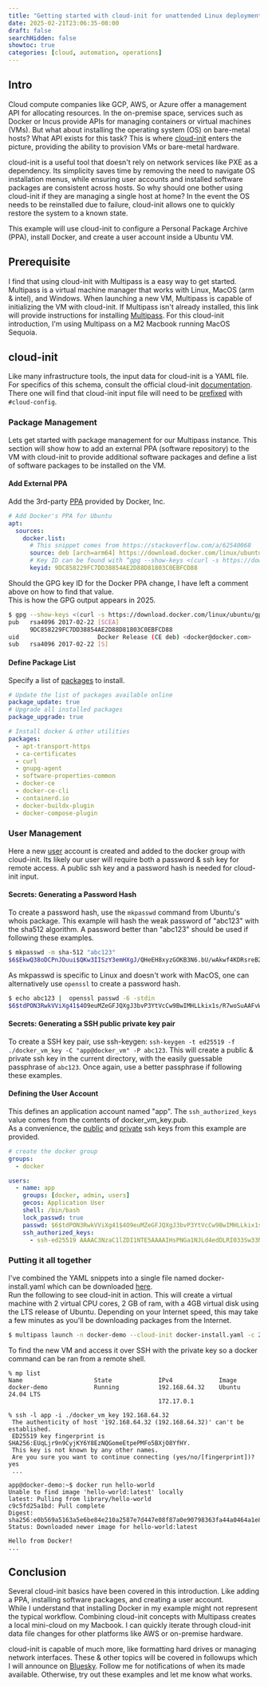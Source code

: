 ```yaml
---
title: "Getting started with cloud-init for unattended Linux deployments"
date: 2025-02-21T23:06:35-08:00
draft: false
searchHidden: false
showtoc: true
categories: [cloud, automation, operations]
---
```


## Intro

Cloud compute companies like GCP, AWS, or Azure offer a management API for allocating resources. In the on-premise space,
services such as Docker or Incus provide APIs for managing containers or virtual machines (VMs). But what about installing 
the operating system (OS) on bare-metal hosts? What API exists for this task? This is where
[cloud-init](https://github.com/canonical/cloud-init) enters the picture, providing the ability to provision VMs or
bare-metal hardware.

cloud-init is a useful tool that doesn't rely on network services like PXE as a dependency.  Its simplicity saves time by
removing the need to navigate OS installation menus, while ensuring user accounts and installed software packages are consistent
across hosts. So why should one bother using cloud-init if they are managing a single host at home? In the event
the OS needs to be reinstalled due to failure, cloud-init allows one to quickly restore the system to a known state.

This example will use cloud-init to configure a Personal Package Archive (PPA), install Docker, and create a user account inside a Ubuntu VM.

## Prerequisite

I find that using cloud-init with Multipass is a easy way to get started.  Multipass is a virtual machine manager that
works with Linux, MacOS (arm & intel), and Windows.  When launching a new VM, Multipass is capable of initializing the VM with cloud-init.
If Multipass isn't already installed, this link will provide instructions for installing
[Multipass](https://canonical.com/multipass/install).  For this cloud-init introduction, I'm using Multipass on a M2 Macbook running MacOS Sequoia.

## cloud-init

Like many infrastructure tools, the input data for cloud-init is a YAML file.  For specifics of this schema, consult the official cloud-init
[documentation](https://cloudinit.readthedocs.io/en/latest/index.html).  There one will find that cloud-init input file
will need to be [prefixed](https://cloudinit.readthedocs.io/en/latest/tutorial/qemu.html#define-the-configuration-data-files) with `#cloud-config`.

### Package Management

Lets get started with package management for our Multipass instance.  This section will show how to add an external PPA (software repository) to
the VM with cloud-init to provide additional software packages and define a list of software packages to be installed on the VM.

#### Add External PPA

Add the 3rd-party [PPA](https://cloudinit.readthedocs.io/en/latest/reference/modules.html#apt-configure) provided by Docker, Inc.

```yaml
# Add Docker's PPA for Ubuntu
apt:
  sources:
    docker.list:
      # This snippet comes from https://stackoverflow.com/a/62540068
      source: deb [arch=arm64] https://download.docker.com/linux/ubuntu $RELEASE stable
      # Key ID can be found with “gpg --show-keys <(curl -s https://download.docker.com/linux/ubuntu/gpg)”
      keyid: 9DC858229FC7DD38854AE2D88D81803C0EBFCD88 
```

Should the GPG key ID for the Docker PPA change, I have left a comment above on how to find that value.  
This is how the GPG output appears in 2025.

```bash
$ gpg --show-keys <(curl -s https://download.docker.com/linux/ubuntu/gpg)
pub   rsa4096 2017-02-22 [SCEA]
      9DC858229FC7DD38854AE2D88D81803C0EBFCD88
uid                      Docker Release (CE deb) <docker@docker.com>
sub   rsa4096 2017-02-22 [S]
```

#### Define Package List

Specify a list of [packages](https://cloudinit.readthedocs.io/en/latest/reference/modules.html#package-update-upgrade-install) to install.

```yaml
# Update the list of packages available online
package_update: true
# Upgrade all installed packages
package_upgrade: true

# Install docker & other utilities
packages:
  - apt-transport-https
  - ca-certificates
  - curl
  - gnupg-agent
  - software-properties-common
  - docker-ce
  - docker-ce-cli
  - containerd.io
  - docker-buildx-plugin
  - docker-compose-plugin
```

### User Management

Here a new [user](https://cloudinit.readthedocs.io/en/latest/reference/yaml_examples/user_groups.html) account is created and added
to the docker group with cloud-init.  Its likely our user will require both a password & ssh key for remote access.  A public ssh key and a
password hash is needed for cloud-init input.

#### Secrets: Generating a Password Hash

To create a password hash, use the `mkpasswd` command from Ubuntu's whois package.  This example will
hash the weak password of "abc123" with the sha512 algorithm.  A password better than "abc123" should be used if following these examples.

```bash
$ mkpasswd -m sha-512 "abc123"
$6$EkwQ38oDCPnJDuui$QKw3IISzY3emHXgJ/QHeEH8xyzGOKB3N6.bU/wAkwf4KDRsreB2iApa/EHULbunx6v9o9Q8foq4K.d8WtHukU/
```

As mkpasswd is specific to Linux and doesn't work with MacOS, one can alternatively use `openssl` to create a password hash.

```bash
$ echo abc123 |  openssl passwd -6 -stdin  
$6$tdPON3RwkVViXg41$4O9euMZeGFJQXgJ3bvP3YtVcCw9BwIMHLLkix1s/R7woSuAAFvWWtrqqQ.33ESzgcUi9/HdEwelqB9jJUIrpU0
```

#### Secrets: Generating a SSH public private key pair

To create a SSH key pair, use ssh-keygen: `ssh-keygen -t ed25519 -f ./docker_vm_key -C "app@docker_vm" -P abc123`.  This will create a public & private
ssh key in the current directory, with the easily guessable passphrase of `abc123`.  Once again, use a better passphrase if following these examples.

#### Defining the User Account

This defines an application account named "app".  The `ssh_authorized_keys` value comes from the contents of docker_vm_key.pub.  
As a convenience, the [public](./assets/docker_vm_key.pub) and [private](./assets/docker_vm_key) ssh keys from this example are provided.

```yaml
# create the docker group
groups:
  - docker

users:
  - name: app
    groups: [docker, admin, users]
    gecos: Application User
    shell: /bin/bash
    lock_passwd: true
    passwd: $6$tdPON3RwkVViXg41$4O9euMZeGFJQXgJ3bvP3YtVcCw9BwIMHLLkix1s/R7woSuAAFvWWtrqqQ.33ESzgcUi9/HdEwelqB9jJUIrpU0
    ssh_authorized_keys:
      - ssh-ed25519 AAAAC3NzaC1lZDI1NTE5AAAAIHsPNGa1NJLd4edDLRI033Sw33Nkl6qO+52qNAhY556C app@docker_vm
```

### Putting it all together

I've combined the YAML snippets into a single file named docker-install.yaml which can be downloaded [here](./assets/docker-install.yaml).  
Run the following to see cloud-init in action. This will create a virtual machine with 2 virtual CPU cores, 2 GB of ram,
with a 4GB virtual disk using the LTS release of Ubuntu.  Depending on your Internet speed, this may take a few minutes as
you'll be downloading packages from the Internet.

```bash
$ multipass launch -n docker-demo --cloud-init docker-install.yaml -c 2 -m 2G -d 4G lts
```

To find the new VM and access it over SSH with the private key so a docker command can be ran from a remote shell.

```shell
% mp list                                                                                                                             
Name                    State             IPv4             Image
docker-demo             Running           192.168.64.32    Ubuntu 24.04 LTS        
                                          172.17.0.1     

% ssh -l app -i ./docker_vm_key 192.168.64.32
 The authenticity of host '192.168.64.32 (192.168.64.32)' can't be established.
 ED25519 key fingerprint is SHA256:EUqLjr9n9CyjKY6Y8EzNQGomeEtpePMFo5BXjO8YfHY.
 This key is not known by any other names.                                 
 Are you sure you want to continue connecting (yes/no/[fingerprint])? yes
 ...

app@docker-demo:~$ docker run hello-world
Unable to find image 'hello-world:latest' locally
latest: Pulling from library/hello-world
c9c5fd25a1bd: Pull complete 
Digest: sha256:e0b569a5163a5e6be84e210a2587e7d447e08f87a0e90798363fa44a0464a1e8
Status: Downloaded newer image for hello-world:latest

Hello from Docker!
...

```

## Conclusion

Several cloud-init basics have been covered in this introduction. Like adding a PPA, installing software packages, and creating a user account.  
While I understand that installing Docker in my example might not represent the typical workflow.  Combining cloud-init concepts with Multipass
creates a local mini-cloud on my Macbook.  I can quickly iterate through cloud-init data file changes for other platforms like AWS or on-premise hardware.

cloud-init is capable of much more, like formatting hard drives or managing network interfaces.  These & other topics will be covered in followups
which I will announce on [Bluesky](https://bsky.app/profile/af9.us).  Follow me for notifications of when its made available.  Otherwise,
try out these examples and let me know what works.

